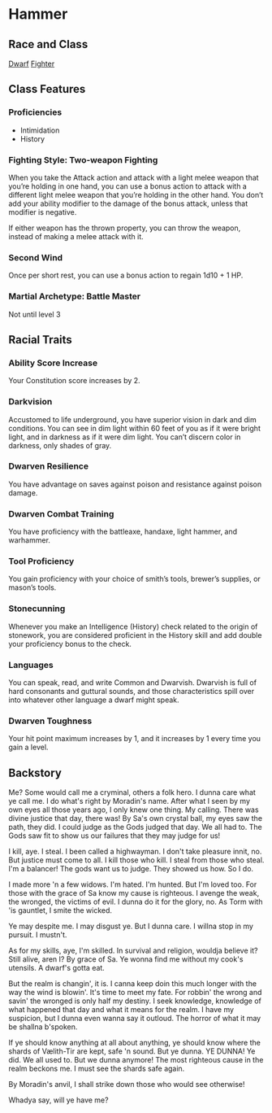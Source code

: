# Hammer

## Race and Class

[Dwarf](https://www.dndbeyond.com/races/13-dwarf) [Fighter](https://www.dndbeyond.com/classes/fighter)

## Class Features

### Proficiencies

- Intimidation
- History

### Fighting Style: Two-weapon Fighting

When you take the Attack action and attack with a light melee weapon that you’re holding in one hand, you can use a bonus action to attack with a different light melee weapon that you’re holding in the other hand. You don’t add your ability modifier to the damage of the bonus attack, unless that modifier is negative.

If either weapon has the thrown property, you can throw the weapon, instead of making a melee attack with it.

### Second Wind

Once per short rest, you can use a bonus action to regain 1d10 + 1 HP.

### Martial Archetype: Battle Master

Not until level 3

## Racial Traits

### Ability Score Increase

Your Constitution score increases by 2.

### Darkvision

Accustomed to life underground, you have superior vision in dark and dim conditions. You can see in dim light within 60 feet of you as if it were bright light, and in darkness as if it were dim light. You can’t discern color in darkness, only shades of gray.

### Dwarven Resilience

You have advantage on saves against poison and resistance against poison damage.

### Dwarven Combat Training

You have proficiency with the battleaxe, handaxe, light hammer, and warhammer.

### Tool Proficiency

You gain proficiency with your choice of smith’s tools, brewer’s supplies, or mason’s tools.

### Stonecunning

Whenever you make an Intelligence (History) check related to the origin of stonework, you are considered proficient in the History skill and add double your proficiency bonus to the check.

### Languages

You can speak, read, and write Common and Dwarvish. Dwarvish is full of hard consonants and guttural sounds, and those characteristics spill over into whatever other language a dwarf might speak.

### Dwarven Toughness

Your hit point maximum increases by 1, and it increases by 1 every time you gain a level.

## Backstory

Me? Some would call me a cryminal, others a folk hero. I dunna care what ye call me. I do what's right by Moradin's name. After what I seen by my own eyes all those years ago, I only knew one thing. My calling. There was divine justice that day, there was! By Sa's own crystal ball, my eyes saw the path, they did. I could judge as the Gods judged that day. We all had to. The Gods saw fit to show us our failures that they may judge for us!

I kill, aye. I steal. I been called a highwayman. I don't take pleasure innit, no. But justice must come to all. I kill those who kill. I steal from those who steal. I'm a balancer! The gods want us to judge. They showed us how. So I do.

I made more 'n a few widows. I'm hated. I'm hunted. But I'm loved too. For those with the grace of Sa know my cause is righteous. I avenge the weak, the wronged, the victims of evil. I dunna do it for the glory, no. As Torm with 'is gauntlet, I smite the wicked.

Ye may despite me. I may disgust ye. But I dunna care. I willna stop in my pursuit. I mustn't.

As for my skills, aye, I'm skilled. In survival and religion, wouldja believe it? Still alive, aren I? By grace of Sa. Ye wonna find me without my cook's utensils. A dwarf's gotta eat.

But the realm is changin', it is. I canna keep doin this much longer with the way the wind is blowin'. It's time to meet my fate. For robbin' the wrong and savin' the wronged is only half my destiny. I seek knowledge, knowledge of what happened that day and what it means for the realm. I have my suspicion, but I dunna even wanna say it outloud. The horror of what it may be shallna b'spoken.

If ye should know anything at all about anything, ye should know where the shards of Vælith-Tir are kept, safe 'n sound. But ye dunna. YE DUNNA! Ye did. We all used to. But we dunna anymore! The most righteous cause in the realm beckons me. I must see the shards safe again.

By Moradin's anvil, I shall strike down those who would see otherwise!

Whadya say, will ye have me?
